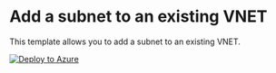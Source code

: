# Add a subnet to an existing VNET

This template allows you to add a subnet to an existing VNET. 

[![Deploy to Azure](https://aka.ms/deploytoazurebutton)](https://portal.azure.com/#create/Microsoft.Template/uri/https%3A%2F%2Fraw.githubusercontent.com%2Fstephen-duplessis%2FAzure-Automation%2Fmain%2FARM%2FAdd_Subnet_Existing_VNet%2Fazuredeploy.json)


